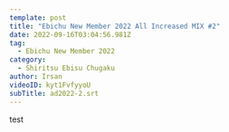 ```yaml
---
template: post
title: "Ebichu New Member 2022 All Increased MIX #2"
date: 2022-09-16T03:04:56.981Z
tag:
  - Ebichu New Member 2022
category:
  - Shiritsu Ebisu Chugaku
author: Irsan
videoID: kyt1FvfyyoU
subTitle: ad2022-2.srt
---
```

test